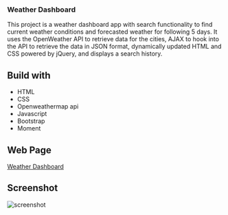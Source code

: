### Weather Dashboard 

This project is a weather dashboard app with search functionality to find current weather conditions and forecasted weather for following 5 days. It uses the OpenWeather API to retrieve data for the cities, AJAX to hook into the API to retrieve the data in JSON format, dynamically updated HTML and CSS powered by jQuery, and displays a search history.

## Build with 

* HTML
* CSS
* Openweathermap api
* Javascript
* Bootstrap
* Moment

## Web Page

[Weather Dashboard](https://thibsvw.github.io/Weather-dashboard/)

## Screenshot

![screenshot](https://user-images.githubusercontent.com/64518932/85196670-6d20c680-b30e-11ea-86b1-f5ab745ade7f.JPG)



